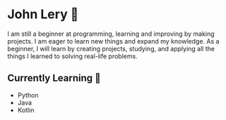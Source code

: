 # John Lery 👻

I am still a beginner at programming, learning and improving by making projects. I am eager to learn new things and expand my knowledge. As a beginner, I will learn by creating projects, studying, and applying all the things I learned to solving real-life problems.

## Currently Learning 📖
* Python
* Java
* Kotlin
